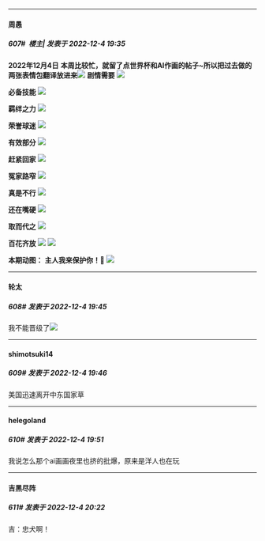 

*****

####  周愚  
##### 607#         楼主| 发表于 2022-12-4 19:35

<strong>2022年12月4日</strong>
<strong>本周比较忙，就留了点世界杯和AI作画的帖子~所以把过去做的两张表情包翻译放进来</strong><strong><img src="https://static.saraba1st.com/image/smiley/face2017/025.png" referrerpolicy="no-referrer"></strong>
<strong>剧情需要</strong>
<strong><img src="https://p.sda1.dev/8/fd55da97a84ef159aa0bfc9cb6a3eefb/japan1.png" referrerpolicy="no-referrer"></strong>

<strong>必备技能</strong>
<strong><img src="https://p.sda1.dev/8/cefc7a9c6242a73db7657805678d03fc/book.jpg" referrerpolicy="no-referrer"></strong>

<strong>羁绊之力</strong>
<strong><img src="https://p.sda1.dev/8/1faedbb3aee4c5d4c212870215a14f31/japan2.png" referrerpolicy="no-referrer"></strong>

<strong>荣誉球迷</strong>
<strong><img src="https://p.sda1.dev/8/90f68795084c2a687470926fa62fecbf/india.png" referrerpolicy="no-referrer"></strong>

<strong>有效部分</strong>
<strong><img src="https://p.sda1.dev/8/a0d8c2bf8705a116a1bd517709d4b395/line.png" referrerpolicy="no-referrer"></strong>

<strong>赶紧回家</strong>
<strong><img src="https://p.sda1.dev/8/70915e97838165d276d0fd4bc9d7472e/us.jpg" referrerpolicy="no-referrer"></strong>

<strong>冤家路窄</strong>
<strong><img src="https://p.sda1.dev/8/c5eacaf90be997660da21583fa715e57/german.png" referrerpolicy="no-referrer"></strong>

<strong>真是不行</strong>
<strong><img src="https://p.sda1.dev/8/2b34eba69fdb3a1d7d191d367c92f2ee/rolling.gif" referrerpolicy="no-referrer"></strong>

<strong>还在嘴硬</strong>
<strong><img src="https://p.sda1.dev/8/2a49e95d1ba44f104254005b38ed79de/germany.png" referrerpolicy="no-referrer"></strong>

<strong>取而代之</strong>
<strong><img src="https://p.sda1.dev/8/3c75d3850a06d9366ec223c2d82c8ca9/santa.jpg" referrerpolicy="no-referrer"></strong>

<strong>百花齐放</strong>
<strong><img src="https://p.sda1.dev/8/f47c5ad4ec3551eacbcb5c972b5323cd/qq.jpg" referrerpolicy="no-referrer"></strong>
<strong><img src="https://p.sda1.dev/8/52f517708c0be697bc0c3c22e3ffb6dc/qq2.jpg" referrerpolicy="no-referrer"></strong>

<strong>本期动图：</strong>
<strong>主人我来保护你！🐶</strong>
<strong><img src="https://p.sda1.dev/8/ebc47891c67bde8ec2f7cf0191c219f1/rule.gif" referrerpolicy="no-referrer"></strong>



*****

####  轮太  
##### 608#       发表于 2022-12-4 19:45

我不能晋级了<img src="https://static.saraba1st.com/image/smiley/face2017/053.png" referrerpolicy="no-referrer">

*****

####  shimotsuki14  
##### 609#       发表于 2022-12-4 19:46

美国迅速离开中东国家草

*****

####  helegoland  
##### 610#       发表于 2022-12-4 19:51

我说怎么那个ai画画夜里也挤的批爆，原来是洋人也在玩



*****

####  吉黑尽阵  
##### 611#       发表于 2022-12-4 20:22

吉：忠犬啊！

